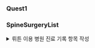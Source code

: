 ### Quest1




### SpineSurgeryList

<details>
  <summary>뤼튼 이용 병원 진료 기록 항목 작성</summary>
  
|No|Variable|Definition|Key|분석가 의견|
|-|-|-|-|-|
|1|환자ID|환자를 식별하는 고유한 ID| | 범주형 |
|2|Large Lymphocyte |혈액 내 큰 림프구 수치를 나타내는 지표	|| 숫자형, 유의미한 결과값
|3|Location of herniation	|탈출한 디스크의 위치로 매개변수||	범주형(순서형)
|4|ODI|	척추 통증 장애 지수로, 일상 생활에서 발생하는 제한 정도를 평가하는 지표|| 숫자형, 유의미한 결과값
|5|가족력	|질병이나 유전적 소인이 부모나 가족 선조에 보이는 경우	|| 범주형, 보이는지의 여부를 나타냄
|6|간질성폐질환|	폐 건강 상태를 나타내는 지표	|| 범주형(명목형), 없음 또는 치료 후 정상, 0과 1로 여부를 보여줌
|7|고혈압여부	|고혈압 유무를 나타내는 지표||  범주형(명목형,	정상: 90/60-120/80 mmHg , 정상여부를 0과 1로 보여줌
|8|과거수술횟수	|과거 수술을 받은 횟수를 나타내는 지표	|| 범주형(순서형), 수술을 받은 횟수를 정렬할 수 있음, 과거 수술횟수는 유의미한 통계임
|9|당뇨여부|	당뇨병 유무를 나타내는 지표 ||	범주형(명목형), 정상: 공복혈당 < 100 mg/dL
|10|말초동맥질환여부	|말초 동맥 질환 유무를 나타내는 지표||	 범주형(명목형), 없음 또는 치료 후 정상
|11|빈혈여부|	빈혈 유무를 나타내는 지표	||  범주형(명목형) , 여성: 헤모글로빈 < 12 g/dL
|12|성별|	남성 또는 여성 성별을 나타내는 지표||	범주형(명목형), 1과 2로 표현
|13|스테로이드치료|스테로이드 치료 여부를 나타내는 지표	||  범주형(명목형), 없음 또는 치료 후 정상
|14|신부전여부|신장 건강 상태를 나타내는 지표||  범주형(명목형), 	없음 또는 치료 후 정상
|15|신장|체내 물질의 정상적인 배설을 도와주는 신장 기능을 나타내는 지표|| 숫자형,	여성: 70-140 mL/min/1.73 m²
|16|심혈관질환|심혈관 건강 상태를 나타내는 지표	||  범주형(명목형), 없음 또는 치료 후 정상
|17|암발병여부|암 발생 여부를 나타내는 지표	||  범주형(명목형), 없음 또는 발병 후 치료
|18|연령|나이를 나타내는 지표	0 이상|| 숫자형이나 범위로 지정해 범주형으로 변경할 수 있음
|19|우울증여부|우울증 유무를 나타내는 지표	||  범주형(명목형), 없음 또는 치료 후 정상
|20|입원기간|입원한 기간을 나타내는 지표	| 2,  1,  3,  4,  8,  5, 44,  7, 27, 11,  6, 17, 46,  9, 18, 16,  0, 13, 15, 51, 12, 10| 숫자형이 아닐까 생각중(생각)
|21|입원일자|입원일을 나타내는 지표	|| 범주형(순서형)
|22|종양진행여부|종양의 진행 상태를 나타내는 지표	|| 범주형(명목형), 없음 또는 치료 후 정상
|23|직업|환자의 직업을 나타내는 지표	|| 범주형(명목형)
|24|체중|체중을 나타내는 지표	|| 순서형이나 범주로 묶어 범주형으로 변경 가능 정상: 18.5-24.9 kg/m²
|25|퇴원일자|퇴원일을 나타내는 지표 || 범주형(명목형)
|26|헤모글로빈수치|혈중 헤모글로빈 농도를 나타내는 지표|| 숫자형, 	여성: 12-16 g/dL
|27|혈전합병증여부|혈전 합병증 유무를 나타내는 지표||범주형(명목형)
|28|환자통증정도|환자의 통증 정도를 평가하는 지표|| 범주형(순서형), 	0-10(10이 가장 심각)
|29|흡연여부|흡연 여부를 나타내는 지표||	 범주형(명목형)
|30|통증기간(월)|통증이 시작된 지난 기간을 나타내는 지표|| (생각) 	0 이상
|31|수술기법|수술 시 사용된 기술을 나타내는 지표	|| 범주형(명목형)
|32|수술시간|수술 소요 시간을 나타내는 지표||	(생각) 
|33|수술실패여부|수술 실패 여부를 나타내는 지표	|| 범주형(명목형)
|34|수술일자|수술을 받은 날짜를 나타내는 지표||	범주형(명목형)
|35|재발여부|척추 통증이 재발되었는지 여부를 나타내는 지표||	범주형(명목형)
|36|혈액형|환자의 혈액형을 나타내는 지표||	범주형(명목형)
|37|전방디스크높이(mm)|전방 디스크의 높이를 나타내는 지표	|| (생각)
|38|후방디스크높이(mm)|후방 디스크의 높이를 나타내는 지표	|| (생각)
|39|지방축적도||지방 축적 정도를 나타내는 지표|| (생각) 숫자형	,정상: 20-25%
|40|Instability|척추 안정성을 나타내는 지표	|| 범주형(명목형)
|41|MF + ES|혼합 신경병증 및 대량 열 치료(미세파 관리 및 전기 자극)로 수행된 치료법	||  숫자형 (생각) 최대 최솟값이 있고 그 안에 값들이 들어가 있음.
|42|Modic change|검은색과 밝은색의 조합으로 척추의 변형을 표시하는 방법으로, 척추 통증과 관련이 있을 수 있다. | 3, 0, 2, 1| 범주형(명목형)
|43|PI|척추 곡률을 나타내는 지표|| 숫자형,	30-40도
|44|PT|척추 곡률을 나타내는 지표||	숫자형, 13-17도
|45|Seg Angle(raw)|척추 각도를 나타내는 지표	|| 숫자형, 없음
|46|Vaccum disc|Vaccum disk는 디스크의 최종 단계로, 이 상태에서 쉽게 부러져 다른 퇴행성 디스크 질환을 유발한다.	 |0, 1 |범주형(명목형)
|47|골밀도|골의 밀도를 나타내는 지표||	약 1 g/cm³ 이상
|48|디스크단면적|디스크 단면적을 나타내는 지표	||50-200 px²
|49|디스크위치|디스크의 위치를 나타내는 지표||	없음 또는 해당 위치
|50|척추이동척도|척추 이동 범위를 나타내는 지표||	10-15 °
|51|척추전방위증|척추의 사진에서 전방위증을 발견한 경우의 수준을 나타내는 지표||	없음 또는 해당 위치

</details>
